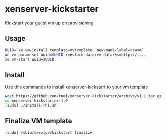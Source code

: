 # xenserver-kickstarter

Kickstart your guest vm up on provisioning

## Usage

```sh
UUID=`xe vm-install template=mytemplate  new-name-label=newvm`
xe vm-param-set uuid=$UUID xenstore-data:vm-data/ks=http://....
xe vm-start uuid=$UUID
```

## Install

Use this commands to install xenserver-kickstart to your vm template

```sh
wget https://github.com/tumf/xenserver-kickstarter/archive/v1.1.tar.gz -O - |tar xz
cd xenserver-kickstarter-1.0
[sudo] ./install-rhl.sh
```

## Finalize VM template

```
[sudo] /sbin/service/kickstart finalize
```
